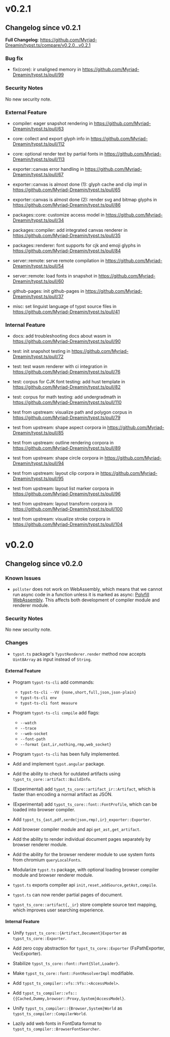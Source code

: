 # v0.2.1

## Changelog since v0.2.1

**Full Changelog**: https://github.com/Myriad-Dreamin/typst.ts/compare/v0.2.0...v0.2.1

### Bug fix

- fix(core): ir unaligned memory in https://github.com/Myriad-Dreamin/typst.ts/pull/99

### Security Notes

No new security note.

### External Feature

- compiler: eager snapshot rendering in https://github.com/Myriad-Dreamin/typst.ts/pull/63

- core: collect and export glyph info in https://github.com/Myriad-Dreamin/typst.ts/pull/112
- core: optional render text by partial fonts in https://github.com/Myriad-Dreamin/typst.ts/pull/113

- exporter::canvas error handling in https://github.com/Myriad-Dreamin/typst.ts/pull/67
- exporter::canvas is almost done (1): glyph cache and clip impl in https://github.com/Myriad-Dreamin/typst.ts/pull/65
- exporter::canvas is almost done (2): render svg and bitmap glyphs in https://github.com/Myriad-Dreamin/typst.ts/pull/86

- packages::core: customize access model in https://github.com/Myriad-Dreamin/typst.ts/pull/34
- packages::compiler: add integrated canvas renderer in https://github.com/Myriad-Dreamin/typst.ts/pull/35
- packages::renderer: font supports for cjk and emoji glyphs in https://github.com/Myriad-Dreamin/typst.ts/pull/84

- server::remote: serve remote compilation in https://github.com/Myriad-Dreamin/typst.ts/pull/54
- server::remote: load fonts in snapshot in https://github.com/Myriad-Dreamin/typst.ts/pull/60

- github-pages: init github-pages in https://github.com/Myriad-Dreamin/typst.ts/pull/37
- misc: set linguist language of typst source files in https://github.com/Myriad-Dreamin/typst.ts/pull/41

### Internal Feature

- docs: add troubleshooting docs about wasm in https://github.com/Myriad-Dreamin/typst.ts/pull/90

- test: init snapshot testing in https://github.com/Myriad-Dreamin/typst.ts/pull/72
- test: test wasm renderer with ci integration in https://github.com/Myriad-Dreamin/typst.ts/pull/76

- test: corpus for CJK font testing: add hust template in https://github.com/Myriad-Dreamin/typst.ts/pull/82
- test: corpus for math testing: add undergradmath in https://github.com/Myriad-Dreamin/typst.ts/pull/110

- test from upstream: visualize path and polygon corpus in https://github.com/Myriad-Dreamin/typst.ts/pull/79
- test from upstream: shape aspect corpora in https://github.com/Myriad-Dreamin/typst.ts/pull/85
- test from upstream: outline rendering corpora in https://github.com/Myriad-Dreamin/typst.ts/pull/89
- test from upstream: shape circle corpora in https://github.com/Myriad-Dreamin/typst.ts/pull/94
- test from upstream: layout clip corpora in https://github.com/Myriad-Dreamin/typst.ts/pull/95
- test from upstream: layout list marker corpora in https://github.com/Myriad-Dreamin/typst.ts/pull/96
- test from upstream: layout transform corpora in https://github.com/Myriad-Dreamin/typst.ts/pull/100
- test from upstream: visualize stroke corpora in https://github.com/Myriad-Dreamin/typst.ts/pull/104

# v0.2.0

## Changelog since v0.2.0

### Known Issues

- `pollster` does not work on WebAssembly, which means that we cannot run async code in a function unless it is marked as async: [Polyfill WebAssembly](https://github.com/Myriad-Dreamin/typst.ts/issues/26). This affects both development of compiler module and renderer module.

### Security Notes

No new security note.

### Changes

- `typst.ts` package's `TypstRenderer.render` method now accepts `Uint8Array` as input instead of `String`.

#### External Feature

- Program `typst-ts-cli` add commands:

  - `typst-ts-cli --VV {none,short,full,json,json-plain}`
  - `typst-ts-cli env`
  - `typst-ts-cli font measure`

- Program `typst-ts-cli compile` add flags:

  - `--watch`
  - `--trace`
  - `--web-socket`
  - `--font-path`
  - `--format {ast,ir,nothing,rmp,web_socket}`

- Program `typst-ts-cli` has been fully implemented.

- Add and implement `typst.angular` package.

- Add the ability to check for outdated artifacts using `typst_ts_core::artifact::BuildInfo`.

- (Experimental) add `typst_ts_core::artifact_ir::Artifact`, which is faster than encoding a normal artifact as JSON.

- (Experimental) add `typst_ts_core::font::FontProfile`, which can be loaded into browser compiler.

- Add `typst_ts_{ast,pdf,serde(json,rmp),ir}_exporter::Exporter`.

- Add browser compiler module and api `get_ast,get_artifact`.

- Add the ability to render individual document pages separately by browser renderer module.

- Add the ability for the browser renderer module to use system fonts from chromium `queryLocalFonts`.

- Modularize `typst.ts` package, with optional loading browser compiler module and browser renderer module.

- `typst.ts` exports compiler api `init,reset,addSource,getAst,compile`.

- `typst.ts` can now render partial pages of document.

- `typst_ts_core::artifact{,_ir}` store complete source text mapping, which improves user searching experience.

#### Internal Feature

- Unify `typst_ts_core::{Artifact,Document}Exporter` as `typst_ts_core::Exporter`.

- Add zero copy abstraction for `typst_ts_core::Exporter` (FsPathExporter, VecExporter).

- Stabilize `typst_ts_core::font::Font{Slot,Loader}`.

- Make `typst_ts_core::font::FontResolverImpl` modifiable.

- Add `typst_ts_compiler::vfs::Vfs::<AccessModel>`.

- Add `typst_ts_compiler::vfs::{{Cached,Dummy,browser::Proxy,System}AccessModel}`.

- Unify `typst_ts_compiler::{Browser,System}World` as `typst_ts_compiler::CompilerWorld`.

- Lazily add web fonts in FontData format to `typst_ts_compiler::BrowserFontSearcher`.
